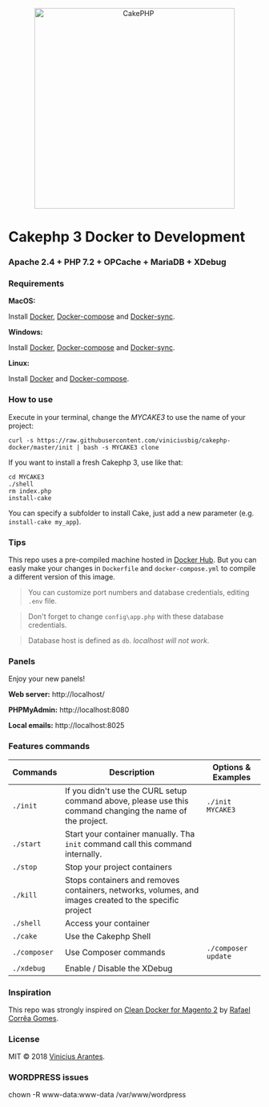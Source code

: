 <p align="center">
  <a href="https://cakephp.org/" target="_blank" >
    <img alt="CakePHP" src="https://cakephp.org/v2/img/logos/CakePHP_Logo.svg" width="400" />
  </a>
</p>

#  Cakephp 3 Docker to Development

### Apache 2.4 + PHP 7.2 + OPCache + MariaDB + XDebug

### Requirements

**MacOS:**

Install [Docker](https://docs.docker.com/docker-for-mac/install/), [Docker-compose](https://docs.docker.com/compose/install/#install-compose) and [Docker-sync](https://github.com/EugenMayer/docker-sync/wiki/docker-sync-on-OSX).

**Windows:**

Install [Docker](https://docs.docker.com/docker-for-windows/install/), [Docker-compose](https://docs.docker.com/compose/install/#install-compose) and [Docker-sync](https://github.com/EugenMayer/docker-sync/wiki/docker-sync-on-Windows).

**Linux:**

Install [Docker](https://docs.docker.com/engine/installation/linux/docker-ce/ubuntu/) and [Docker-compose](https://docs.docker.com/compose/install/#install-compose).

### How to use

Execute in your terminal, change the *MYCAKE3* to use the name of your project:

```
curl -s https://raw.githubusercontent.com/viniciusbig/cakephp-docker/master/init | bash -s MYCAKE3 clone
```

If you want to install a fresh Cakephp 3, use like that:

```
cd MYCAKE3
./shell
rm index.php
install-cake
```

You can specify a subfolder to install Cake, just add a new parameter (e.g. `install-cake my_app`).

### Tips

This repo uses a pre-compiled machine hosted in [Docker Hub](https://hub.docker.com/r/viniciusbig/cakephp3/). But you can easly make your changes in `Dockerfile` and `docker-compose.yml` to compile a different version of this image.

>You can customize port numbers and database credentials, editing `.env` file.

>Don't forget to change `config\app.php` with these database credentials.

>Database host is defined as `db`. *localhost will not work*.

### Panels

Enjoy your new panels!

**Web server:** http://localhost/

**PHPMyAdmin:** http://localhost:8080

**Local emails:** http://localhost:8025

### Features commands

| Commands  | Description  | Options & Examples |
|---|---|---|
| `./init`  | If you didn't use the CURL setup command above, please use this command changing the name of the project.  | `./init MYCAKE3` |
| `./start`  | Start your container manually. Tha `init` command call this command internally.  | |
| `./stop`  | Stop your project containers  | |
| `./kill`  | Stops containers and removes containers, networks, volumes, and images created to the specific project  | |
| `./shell`  | Access your container  | | |
| `./cake`  | Use the Cakephp Shell | |
| `./composer`  |  Use Composer commands | `./composer update` |
| `./xdebug`  |  Enable / Disable the XDebug | |


### Inspiration

This repo was strongly inspired on [Clean Docker for Magento 2](https://github.com/clean-docker/Magento2) by [Rafael Corrêa Gomes](https://github.com/rafaelstz/).

### License

MIT © 2018 [Vinicius Arantes](https://github.com/viniciusbig/).


### WORDPRESS issues

chown -R www-data:www-data /var/www/wordpress